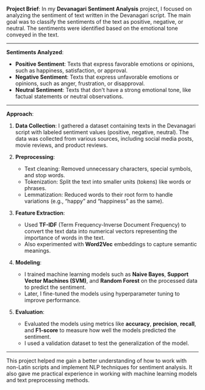 

**Project Brief**:
In my **Devanagari Sentiment Analysis** project, I focused on analyzing the sentiment of text written in the Devanagari script. The main goal was to classify the sentiments of the text as positive, negative, or neutral. The sentiments were identified based on the emotional tone conveyed in the text.

---

**Sentiments Analyzed**:
- **Positive Sentiment**: Texts that express favorable emotions or opinions, such as happiness, satisfaction, or approval.
- **Negative Sentiment**: Texts that express unfavorable emotions or opinions, such as anger, frustration, or disapproval.
- **Neutral Sentiment**: Texts that don't have a strong emotional tone, like factual statements or neutral observations.

---

**Approach**:
1. **Data Collection**: I gathered a dataset containing texts in the Devanagari script with labeled sentiment values (positive, negative, neutral). The data was collected from various sources, including social media posts, movie reviews, and product reviews.
   
2. **Preprocessing**:
   - Text cleaning: Removed unnecessary characters, special symbols, and stop words.
   - Tokenization: Split the text into smaller units (tokens) like words or phrases.
   - Lemmatization: Reduced words to their root form to handle variations (e.g., “happy” and “happiness” as the same).

3. **Feature Extraction**:
   - Used **TF-IDF** (Term Frequency-Inverse Document Frequency) to convert the text data into numerical vectors representing the importance of words in the text.
   - Also experimented with **Word2Vec** embeddings to capture semantic meanings.

4. **Modeling**:
   - I trained machine learning models such as **Naive Bayes**, **Support Vector Machines (SVM)**, and **Random Forest** on the processed data to predict the sentiment.
   - Later, I fine-tuned the models using hyperparameter tuning to improve performance.

5. **Evaluation**:
   - Evaluated the models using metrics like **accuracy**, **precision**, **recall**, and **F1-score** to measure how well the models predicted the sentiment.
   - I used a validation dataset to test the generalization of the model.

---

This project helped me gain a better understanding of how to work with non-Latin scripts and implement NLP techniques for sentiment analysis. It also gave me practical experience in working with machine learning models and text preprocessing methods.

